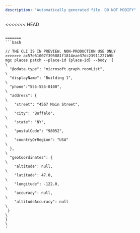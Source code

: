 ```yaml
---
description: "Automatically generated file. DO NOT MODIFY"
---
```


<<<<<<< HEAD
```cli

=======
```bash

// THE CLI IS IN PREVIEW. NON-PRODUCTION USE ONLY
>>>>>>> ac57e61007f395881f1814eae37dc23911227b9b
mgc places patch --place-id {place-id} --body '{\
  "@odata.type": "microsoft.graph.roomList",\
  "displayName": "Building 1",\
  "phone":"555-555-0100",\
  "address": {\
    "street": "4567 Main Street",\
    "city": "Buffalo",\
    "state": "NY",\
    "postalCode": "98052",\
    "countryOrRegion": "USA"\
  },\
  "geoCoordinates": {\
    "altitude": null,\
    "latitude": 47.0,\
    "longitude": -122.0,\
    "accuracy": null,\
    "altitudeAccuracy": null\
 }\
}\
'

```
